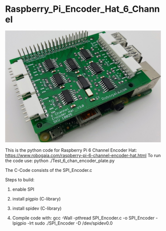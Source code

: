# Raspberry_Pi_Encoder_Hat_6_Channel
![plot](./Images/Robogaia_6_Channel_Encoder_Plate.jpg)

This is the python code for Raspberry Pi 6 Channel Encoder Hat: https://www.robogaia.com/raspberry-pi-6-channel-encoder-hat.html
To run the code use: python ./Test_6_chan_encoder_plate.py


The C-Code consists of the SPI_Encoder.c

Steps to build:

1. enable SPI

2. install pigpio (C-library)

3. install spidev (C-library)

4. Compile code with:
gcc -Wall -pthread SPI_Encoder.c -o SPI_Encoder -lpigpio -lrt
sudo ./SPI_Encoder -D /dev/spidev0.0